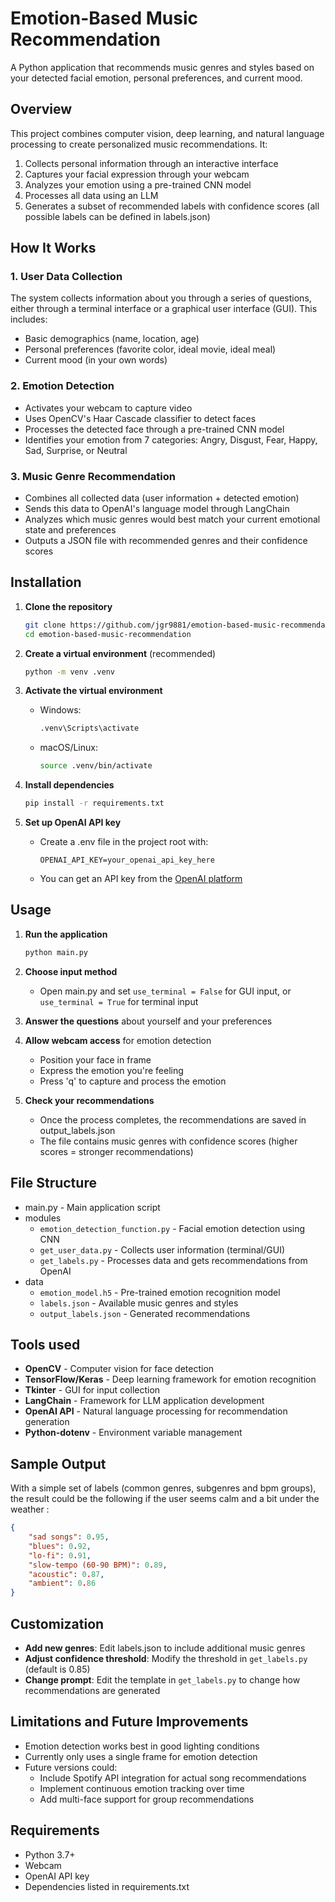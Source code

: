 # Emotion-Based Music Recommendation

A Python application that recommends music genres and styles based on your detected facial emotion, personal preferences, and current mood.

## Overview

This project combines computer vision, deep learning, and natural language processing to create personalized music recommendations. It:

1. Collects personal information through an interactive interface
2. Captures your facial expression through your webcam
3. Analyzes your emotion using a pre-trained CNN model
4. Processes all data using an LLM
5. Generates a subset of recommended labels with confidence scores (all possible labels can be defined in labels.json)

## How It Works

### 1. User Data Collection
The system collects information about you through a series of questions, either through a terminal interface or a graphical user interface (GUI). This includes:
- Basic demographics (name, location, age)
- Personal preferences (favorite color, ideal movie, ideal meal)
- Current mood (in your own words)

### 2. Emotion Detection
- Activates your webcam to capture video
- Uses OpenCV's Haar Cascade classifier to detect faces
- Processes the detected face through a pre-trained CNN model
- Identifies your emotion from 7 categories: Angry, Disgust, Fear, Happy, Sad, Surprise, or Neutral

### 3. Music Genre Recommendation
- Combines all collected data (user information + detected emotion)
- Sends this data to OpenAI's language model through LangChain
- Analyzes which music genres would best match your current emotional state and preferences
- Outputs a JSON file with recommended genres and their confidence scores

## Installation

1. **Clone the repository**
   ```bash
   git clone https://github.com/jgr9881/emotion-based-music-recommendation.git
   cd emotion-based-music-recommendation
   ```

2. **Create a virtual environment** (recommended)
   ```bash
   python -m venv .venv
   ```

3. **Activate the virtual environment**
   - Windows:
     ```bash
     .venv\Scripts\activate
     ```
   - macOS/Linux:
     ```bash
     source .venv/bin/activate
     ```

4. **Install dependencies**
   ```bash
   pip install -r requirements.txt
   ```

5. **Set up OpenAI API key**
   - Create a .env file in the project root with:
     ```
     OPENAI_API_KEY=your_openai_api_key_here
     ```
   - You can get an API key from the [OpenAI platform](https://platform.openai.com/account/api-keys)

## Usage

1. **Run the application**
   ```bash
   python main.py
   ```

2. **Choose input method**
   - Open main.py and set `use_terminal = False` for GUI input, or `use_terminal = True` for terminal input

3. **Answer the questions** about yourself and your preferences

4. **Allow webcam access** for emotion detection
   - Position your face in frame
   - Express the emotion you're feeling
   - Press 'q' to capture and process the emotion

5. **Check your recommendations**
   - Once the process completes, the recommendations are saved in output_labels.json
   - The file contains music genres with confidence scores (higher scores = stronger recommendations)

## File Structure

- main.py - Main application script
- modules
  - `emotion_detection_function.py` - Facial emotion detection using CNN
  - `get_user_data.py` - Collects user information (terminal/GUI)
  - `get_labels.py` - Processes data and gets recommendations from OpenAI
- data
  - `emotion_model.h5` - Pre-trained emotion recognition model
  - `labels.json` - Available music genres and styles
  - `output_labels.json` - Generated recommendations

## Tools used

- **OpenCV** - Computer vision for face detection
- **TensorFlow/Keras** - Deep learning framework for emotion recognition
- **Tkinter** - GUI for input collection
- **LangChain** - Framework for LLM application development
- **OpenAI API** - Natural language processing for recommendation generation
- **Python-dotenv** - Environment variable management

## Sample Output

With a simple set of labels (common genres, subgenres and bpm groups), the result could be the following if the user seems calm and a bit under the weather :

```json
{
    "sad songs": 0.95,
    "blues": 0.92,
    "lo-fi": 0.91,
    "slow-tempo (60-90 BPM)": 0.89,
    "acoustic": 0.87,
    "ambient": 0.86
}
```

## Customization

- **Add new genres**: Edit labels.json to include additional music genres
- **Adjust confidence threshold**: Modify the threshold in `get_labels.py` (default is 0.85)
- **Change prompt**: Edit the template in `get_labels.py` to change how recommendations are generated

## Limitations and Future Improvements

- Emotion detection works best in good lighting conditions
- Currently only uses a single frame for emotion detection
- Future versions could:
  - Include Spotify API integration for actual song recommendations
  - Implement continuous emotion tracking over time
  - Add multi-face support for group recommendations

## Requirements

- Python 3.7+
- Webcam
- OpenAI API key
- Dependencies listed in requirements.txt
